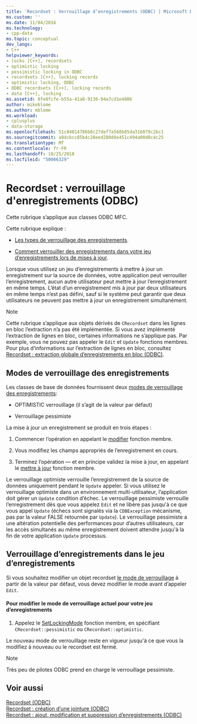 ```yaml
---
title: 'Recordset : Verrouillage d’enregistrements (ODBC) | Microsoft Docs'
ms.custom: ''
ms.date: 11/04/2016
ms.technology:
- cpp-data
ms.topic: conceptual
dev_langs:
- C++
helpviewer_keywords:
- locks [C++], recordsets
- optimistic locking
- pessimistic locking in ODBC
- recordsets [C++], locking records
- optimistic locking, ODBC
- ODBC recordsets [C++], locking records
- data [C++], locking
ms.assetid: 8fe8fcfe-b55a-41a8-9136-94a7cd1e4806
author: mikeblome
ms.author: mblome
ms.workload:
- cplusplus
- data-storage
ms.openlocfilehash: 51c84014786b8c27def7a568b85da316079c2bc1
ms.sourcegitcommit: a9dcbcc85b4c28eed280d8e451c494a00d8c4c25
ms.translationtype: MT
ms.contentlocale: fr-FR
ms.lasthandoff: 10/25/2018
ms.locfileid: "50066329"
---
```

# <a name="recordset-locking-records-odbc"></a>Recordset : verrouillage d'enregistrements (ODBC)

Cette rubrique s’applique aux classes ODBC MFC.

Cette rubrique explique :

- [Les types de verrouillage des enregistrements](#_core_record.2d.locking_modes).

- [Comment verrouiller des enregistrements dans votre jeu d’enregistrements lors de mises à jour](#_core_locking_records_in_your_recordset).

Lorsque vous utilisez un jeu d’enregistrements à mettre à jour un enregistrement sur la source de données, votre application peut verrouiller l’enregistrement, aucun autre utilisateur peut mettre à jour l’enregistrement en même temps. L’état d’un enregistrement mis à jour par deux utilisateurs en même temps n’est pas défini, sauf si le système peut garantir que deux utilisateurs ne peuvent pas mettre à jour un enregistrement simultanément.

> [!NOTE]
>  Cette rubrique s’applique aux objets dérivés de `CRecordset` dans les lignes en bloc l’extraction n’a pas été implémentée. Si vous avez implémenté l’extraction de lignes en bloc, certaines informations ne s’applique pas. Par exemple, vous ne pouvez pas appeler le `Edit` et `Update` fonctions membres. Pour plus d’informations sur l’extraction de lignes en bloc, consultez [Recordset : extraction globale d’enregistrements en bloc (ODBC)](../../data/odbc/recordset-fetching-records-in-bulk-odbc.md).

##  <a name="_core_record.2d.locking_modes"></a> Modes de verrouillage des enregistrements

Les classes de base de données fournissent deux [modes de verrouillage des enregistrements](../../mfc/reference/crecordset-class.md#setlockingmode):

- OPTIMISTIC verrouillage (il s’agit de la valeur par défaut)

- Verrouillage pessimiste

La mise à jour un enregistrement se produit en trois étapes :

1. Commencer l’opération en appelant le [modifier](../../mfc/reference/crecordset-class.md#edit) fonction membre.

1. Vous modifiez les champs appropriés de l’enregistrement en cours.

1. Terminez l’opération — et en principe validez la mise à jour, en appelant le [mettre à jour](../../mfc/reference/crecordset-class.md#update) fonction membre.

Le verrouillage optimiste verrouille l’enregistrement de la source de données uniquement pendant le `Update` appeler. Si vous utilisez le verrouillage optimiste dans un environnement multi-utilisateur, l’application doit gérer un `Update` condition d’échec. Le verrouillage pessimiste verrouille l’enregistrement dès que vous appelez `Edit` et ne libère pas jusqu'à ce que vous appel `Update` (échecs sont signalés via la `CDBException` mécanisme, pas par la valeur FALSE retournée par `Update`). Le verrouillage pessimiste a une altération potentielle des performances pour d’autres utilisateurs, car les accès simultanés au même enregistrement doivent attendre jusqu'à la fin de votre application `Update` processus.

##  <a name="_core_locking_records_in_your_recordset"></a> Verrouillage d’enregistrements dans le jeu d’enregistrements

Si vous souhaitez modifier un objet recordset [le mode de verrouillage](#_core_record.2d.locking_modes) à partir de la valeur par défaut, vous devez modifier le mode avant d’appeler `Edit`.

#### <a name="to-change-the-current-locking-mode-for-your-recordset"></a>Pour modifier le mode de verrouillage actuel pour votre jeu d’enregistrements

1. Appelez le [SetLockingMode](../../mfc/reference/crecordset-class.md#setlockingmode) fonction membre, en spécifiant `CRecordset::pessimistic` ou `CRecordset::optimistic`.

Le nouveau mode de verrouillage reste en vigueur jusqu'à ce que vous la modifiez à nouveau ou le recordset est fermé.

> [!NOTE]
>  Très peu de pilotes ODBC prend en charge le verrouillage pessimiste.

## <a name="see-also"></a>Voir aussi

[Recordset (ODBC)](../../data/odbc/recordset-odbc.md)<br/>
[Recordset : création d’une jointure (ODBC)](../../data/odbc/recordset-performing-a-join-odbc.md)<br/>
[Recordset : ajout, modification et suppression d’enregistrements (ODBC)](../../data/odbc/recordset-adding-updating-and-deleting-records-odbc.md)